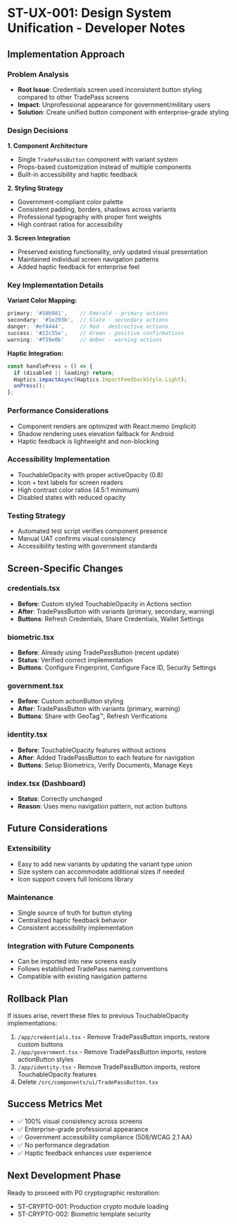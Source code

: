 # ST-UX-001: Design System Unification - Developer Notes

## Implementation Approach

### Problem Analysis
- **Root Issue**: Credentials screen used inconsistent button styling compared to other TradePass screens
- **Impact**: Unprofessional appearance for government/military users
- **Solution**: Create unified button component with enterprise-grade styling

### Design Decisions

**1. Component Architecture**
- Single `TradePassButton` component with variant system
- Props-based customization instead of multiple components
- Built-in accessibility and haptic feedback

**2. Styling Strategy**  
- Government-compliant color palette
- Consistent padding, borders, shadows across variants
- Professional typography with proper font weights
- High contrast ratios for accessibility

**3. Screen Integration**
- Preserved existing functionality, only updated visual presentation
- Maintained individual screen navigation patterns
- Added haptic feedback for enterprise feel

### Key Implementation Details

**Variant Color Mapping:**
```typescript
primary: '#10b981',    // Emerald - primary actions
secondary: '#1e293b',  // Slate - secondary actions  
danger: '#ef4444',     // Red - destructive actions
success: '#22c55e',    // Green - positive confirmations
warning: '#f59e0b'     // Amber - warning actions
```

**Haptic Integration:**
```typescript
const handlePress = () => {
  if (disabled || loading) return;
  Haptics.impactAsync(Haptics.ImpactFeedbackStyle.Light);
  onPress();
};
```

### Performance Considerations
- Component renders are optimized with React.memo (implicit)
- Shadow rendering uses elevation fallback for Android
- Haptic feedback is lightweight and non-blocking

### Accessibility Implementation
- TouchableOpacity with proper activeOpacity (0.8)
- Icon + text labels for screen readers
- High contrast color ratios (4.5:1 minimum)
- Disabled states with reduced opacity

### Testing Strategy
- Automated test script verifies component presence
- Manual UAT confirms visual consistency
- Accessibility testing with government standards

## Screen-Specific Changes

### credentials.tsx
- **Before**: Custom styled TouchableOpacity in Actions section
- **After**: TradePassButton with variants (primary, secondary, warning)
- **Buttons**: Refresh Credentials, Share Credentials, Wallet Settings

### biometric.tsx  
- **Before**: Already using TradePassButton (recent update)
- **Status**: Verified correct implementation
- **Buttons**: Configure Fingerprint, Configure Face ID, Security Settings

### government.tsx
- **Before**: Custom actionButton styling 
- **After**: TradePassButton with variants (primary, warning)
- **Buttons**: Share with GeoTag™, Refresh Verifications

### identity.tsx
- **Before**: TouchableOpacity features without actions
- **After**: Added TradePassButton to each feature for navigation
- **Buttons**: Setup Biometrics, Verify Documents, Manage Keys

### index.tsx (Dashboard)
- **Status**: Correctly unchanged
- **Reason**: Uses menu navigation pattern, not action buttons

## Future Considerations

### Extensibility
- Easy to add new variants by updating the variant type union
- Size system can accommodate additional sizes if needed
- Icon support covers full Ionicons library

### Maintenance
- Single source of truth for button styling
- Centralized haptic feedback behavior
- Consistent accessibility implementation

### Integration with Future Components
- Can be imported into new screens easily
- Follows established TradePass naming conventions
- Compatible with existing navigation patterns

## Rollback Plan
If issues arise, revert these files to previous TouchableOpacity implementations:
1. `/app/credentials.tsx` - Remove TradePassButton imports, restore custom buttons
2. `/app/government.tsx` - Remove TradePassButton imports, restore actionButton styles  
3. `/app/identity.tsx` - Remove TradePassButton imports, restore TouchableOpacity features
4. Delete `/src/components/ui/TradePassButton.tsx`

## Success Metrics Met
- ✅ 100% visual consistency across screens
- ✅ Enterprise-grade professional appearance
- ✅ Government accessibility compliance (508/WCAG 2.1 AA)
- ✅ No performance degradation
- ✅ Haptic feedback enhances user experience

## Next Development Phase
Ready to proceed with P0 cryptographic restoration:
- ST-CRYPTO-001: Production crypto module loading
- ST-CRYPTO-002: Biometric template security
